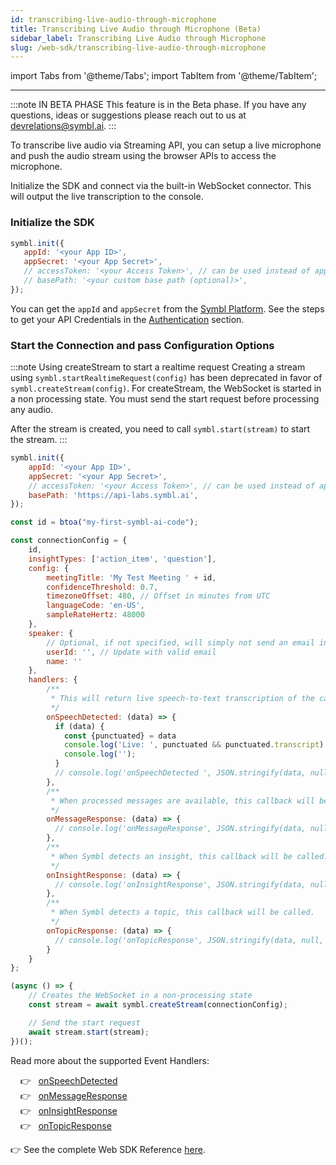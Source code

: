 ```yaml
---
id: transcribing-live-audio-through-microphone
title: Transcribing Live Audio through Microphone (Beta)
sidebar_label: Transcribing Live Audio through Microphone
slug: /web-sdk/transcribing-live-audio-through-microphone
---
```


import Tabs from '@theme/Tabs';
import TabItem from '@theme/TabItem';

---

:::note IN BETA PHASE
This feature is in the Beta phase. If you have any questions, ideas or suggestions please reach out to us at devrelations@symbl.ai.
:::

To transcribe live audio via Streaming API, you can setup a live microphone and push the audio stream using the browser APIs to access the microphone.
 
Initialize the SDK and connect via the built-in WebSocket connector. This will output the live transcription to the console.
 
### Initialize the SDK
 
```js
symbl.init({
   appId: '<your App ID>',
   appSecret: '<your App Secret>',
   // accessToken: '<your Access Token>', // can be used instead of appId and appSecret
   // basePath: '<your custom base path (optional)>',
});
```
 
You can get the `appId` and `appSecret` from the [Symbl Platform](https://platform.symbl.ai).
See the steps to get your API Credentials in the [Authentication](/docs/developer-tools/authentication) section.
 
### Start the Connection and pass Configuration Options
 
:::note Using createStream to start a realtime request
Creating a stream using `symbl.startRealtimeRequest(config)` has been deprecated in favor of `symbl.createStream(config)`. For createStream, the WebSocket is started in a non processing state. You must send the start request before processing any audio.

After the stream is created, you need to call `symbl.start(stream)` to start the stream.
:::
 
```js
symbl.init({
	appId: '<your App ID>',
	appSecret: '<your App Secret>',
	// accessToken: '<your Access Token>', // can be used instead of appId and appSecret
	basePath: 'https://api-labs.symbl.ai',
});

const id = btoa("my-first-symbl-ai-code");

const connectionConfig = {
	id,
	insightTypes: ['action_item', 'question'],
	config: {
		meetingTitle: 'My Test Meeting ' + id,
		confidenceThreshold: 0.7,
		timezoneOffset: 480, // Offset in minutes from UTC
		languageCode: 'en-US',
		sampleRateHertz: 48000
	},
	speaker: {
		// Optional, if not specified, will simply not send an email in the end.
		userId: '', // Update with valid email
		name: ''
	},
	handlers: {
		/**
		 * This will return live speech-to-text transcription of the call.
		 */
		onSpeechDetected: (data) => {
		  if (data) {
		    const {punctuated} = data
		    console.log('Live: ', punctuated && punctuated.transcript)
		    console.log('');
		  }
		  // console.log('onSpeechDetected ', JSON.stringify(data, null, 2));
		},
		/**
		 * When processed messages are available, this callback will be called.
		 */
		onMessageResponse: (data) => {
		  // console.log('onMessageResponse', JSON.stringify(data, null, 2))
		},
		/**
		 * When Symbl detects an insight, this callback will be called.
		 */
		onInsightResponse: (data) => {
		  // console.log('onInsightResponse', JSON.stringify(data, null, 2))
		},
		/**
		 * When Symbl detects a topic, this callback will be called.
		 */
		onTopicResponse: (data) => {
		  // console.log('onTopicResponse', JSON.stringify(data, null, 2))
		}
	}
};

(async () => {
	// Creates the WebSocket in a non-processing state
	const stream = await symbl.createStream(connectionConfig);

	// Send the start request
	await stream.start(stream);
})();
```
 
Read more about the supported Event Handlers:
 
&nbsp; &nbsp; 👉 &nbsp; [onSpeechDetected](/docs/web-sdk/web-sdk-reference#onspeechdetected) <br/>
&nbsp; &nbsp; 👉 &nbsp; [onMessageResponse](/docs/web-sdk/web-sdk-reference#onmessageresponse) <br/>
&nbsp; &nbsp; 👉 &nbsp; [onInsightResponse](/docs/web-sdk/web-sdk-reference#oninsightresponse) <br/>
&nbsp; &nbsp; 👉 &nbsp; [onTopicResponse](/docs/web-sdk/web-sdk-reference#ontopicresponse) <br/>

👉 See the complete Web SDK Reference [here](/docs/web-sdk/web-sdk-reference). 